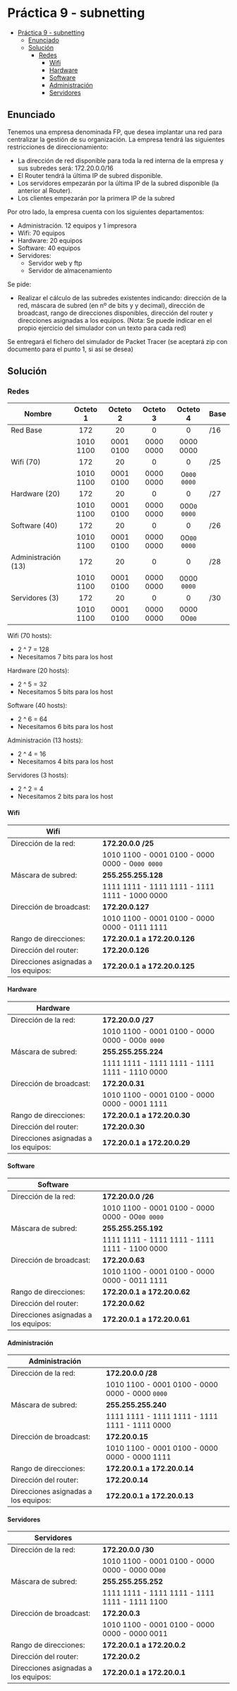 # Práctica 9 - subnetting

- [Práctica 9 - subnetting](#práctica-9---subnetting)
  - [Enunciado](#enunciado)
  - [Solución](#solución)
    - [Redes](#redes)
      - [Wifi](#wifi)
      - [Hardware](#hardware)
      - [Software](#software)
      - [Administración](#administración)
      - [Servidores](#servidores)

## Enunciado

Tenemos una empresa denominada FP, que desea implantar una red para centralizar la gestión de su organización. La empresa tendrá las siguientes restricciones de direccionamiento:

- La dirección de red disponible para toda la red interna de la empresa y sus subredes será: 172.20.0.0/16
- El Router tendrá la última IP de subred disponible.
- Los servidores empezarán por la última IP de la subred disponible (la anterior al Router).
- Los clientes empezarán por la primera IP de la subred

Por otro lado, la empresa cuenta con los siguientes departamentos:

- Administración. 12 equipos y 1 impresora
- Wifi: 70 equipos
- Hardware: 20 equipos
- Software: 40 equipos
- Servidores:
  - Servidor web y ftp
  - Servidor de almacenamiento

Se pide:

- Realizar el cálculo de las subredes existentes indicando: dirección de la red, máscara de subred (en nº de bits y y decimal), dirección de broadcast, rango de direcciones disponibles, dirección del router y direcciones asignadas a los equipos. (Nota: Se puede indicar en el propio ejercicio del simulador con un texto para cada red)

Se entregará el fichero del simulador de Packet Tracer (se aceptará zip con documento para el punto 1, si así se desea)

## Solución

### Redes

| Nombre              | Octeto 1  | Octeto 2  | Octeto 3  |  Octeto 4   | Base |
| ------------------- | :-------: | :-------: | :-------: | :---------: | ---- |
| Red Base            |    172    |    20     |     0     |      0      | /16  |
|                     | 1010 1100 | 0001 0100 | 0000 0000 |  0000 0000  |      |
| Wifi (70)           |    172    |    20     |     0     |      0      | /25  |
|                     | 1010 1100 | 0001 0100 | 0000 0000 | 0`000 0000` |      |
| Hardware (20)       |    172    |    20     |     0     |      0      | /27  |
|                     | 1010 1100 | 0001 0100 | 0000 0000 | 000`0 0000` |      |
| Software (40)       |    172    |    20     |     0     |      0      | /26  |
|                     | 1010 1100 | 0001 0100 | 0000 0000 | 00`00 0000` |      |
| Administración (13) |    172    |    20     |     0     |      0      | /28  |
|                     | 1010 1100 | 0001 0100 | 0000 0000 | 0000 `0000` |      |
| Servidores (3)      |    172    |    20     |     0     |      0      | /30  |
|                     | 1010 1100 | 0001 0100 | 0000 0000 | 0000 00`00` |      |

Wifi (70 hosts):

- 2 ^ 7 = 128
- Necesitamos 7 bits para los host

Hardware (20 hosts):

- 2 ^ 5 = 32
- Necesitamos 5 bits para los host

Software (40 hosts):

- 2 ^ 6 = 64
- Necesitamos 6 bits para los host

Administración (13 hosts):

- 2 ^ 4 = 16
- Necesitamos 4 bits para los host

Servidores (3 hosts):

- 2 ^ 2 = 4
- Necesitamos 2 bits para los host

#### Wifi

| Wifi                                 |                                                 |
| ------------------------------------ | ----------------------------------------------- |
| Dirección de la red:                 | **172.20.0.0 /25**                              |
|                                      | 1010 1100 - 0001 0100 - 0000 0000 - 0`000 0000` |
| Máscara de subred:                   | **255.255.255.128**                             |
|                                      | 1111 1111 - 1111 1111 - 1111 1111 - 1000 0000   |
| Dirección de broadcast:              | **172.20.0.127**                                |
|                                      | 1010 1100 - 0001 0100 - 0000 0000 - 0111 1111   |
| Rango de direcciones:                | **172.20.0.1 a 172.20.0.126**                   |
| Dirección del router:                | **172.20.0.126**                                |
| Direcciones asignadas a los equipos: | **172.20.0.1 a 172.20.0.125**                   |

#### Hardware

| Hardware                             |                                                 |
| ------------------------------------ | ----------------------------------------------- |
| Dirección de la red:                 | **172.20.0.0 /27**                              |
|                                      | 1010 1100 - 0001 0100 - 0000 0000 - 000`0 0000` |
| Máscara de subred:                   | **255.255.255.224**                             |
|                                      | 1111 1111 - 1111 1111 - 1111 1111 - 1110 0000   |
| Dirección de broadcast:              | **172.20.0.31**                                 |
|                                      | 1010 1100 - 0001 0100 - 0000 0000 - 0001 1111   |
| Rango de direcciones:                | **172.20.0.1 a 172.20.0.30**                    |
| Dirección del router:                | **172.20.0.30**                                 |
| Direcciones asignadas a los equipos: | **172.20.0.1 a 172.20.0.29**                    |

#### Software

| Software                             |                                                 |
| ------------------------------------ | ----------------------------------------------- |
| Dirección de la red:                 | **172.20.0.0 /26**                              |
|                                      | 1010 1100 - 0001 0100 - 0000 0000 - 00`00 0000` |
| Máscara de subred:                   | **255.255.255.192**                             |
|                                      | 1111 1111 - 1111 1111 - 1111 1111 - 1100 0000   |
| Dirección de broadcast:              | **172.20.0.63**                                 |
|                                      | 1010 1100 - 0001 0100 - 0000 0000 - 0011 1111   |
| Rango de direcciones:                | **172.20.0.1 a 172.20.0.62**                    |
| Dirección del router:                | **172.20.0.62**                                 |
| Direcciones asignadas a los equipos: | **172.20.0.1 a 172.20.0.61**                    |

#### Administración

| Administración                       |                                                 |
| ------------------------------------ | ----------------------------------------------- |
| Dirección de la red:                 | **172.20.0.0 /28**                              |
|                                      | 1010 1100 - 0001 0100 - 0000 0000 - 0000 `0000` |
| Máscara de subred:                   | **255.255.255.240**                             |
|                                      | 1111 1111 - 1111 1111 - 1111 1111 - 1111 0000   |
| Dirección de broadcast:              | **172.20.0.15**                                 |
|                                      | 1010 1100 - 0001 0100 - 0000 0000 - 0000 1111   |
| Rango de direcciones:                | **172.20.0.1 a 172.20.0.14**                    |
| Dirección del router:                | **172.20.0.14**                                 |
| Direcciones asignadas a los equipos: | **172.20.0.1 a 172.20.0.13**                    |

#### Servidores

| Servidores                           |                                                 |
| ------------------------------------ | ----------------------------------------------- |
| Dirección de la red:                 | **172.20.0.0 /30**                              |
|                                      | 1010 1100 - 0001 0100 - 0000 0000 - 0000 00`00` |
| Máscara de subred:                   | **255.255.255.252**                             |
|                                      | 1111 1111 - 1111 1111 - 1111 1111 - 1111 1100   |
| Dirección de broadcast:              | **172.20.0.3**                                  |
|                                      | 1010 1100 - 0001 0100 - 0000 0000 - 0000 0011   |
| Rango de direcciones:                | **172.20.0.1 a 172.20.0.2**                     |
| Dirección del router:                | **172.20.0.2**                                  |
| Direcciones asignadas a los equipos: | **172.20.0.1 a 172.20.0.1**                     |
